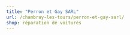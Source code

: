 ```yaml
---
title: "Perron et Gay SARL"
url: /chambray-les-tours/perron-et-gay-sarl/
shop: réparation de voitures
---
```

